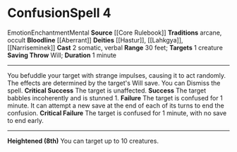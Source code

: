 ﻿---
actions: '[two-actions]'
area: null
bloodline: '[[DATABASE/sorcererbloodline/Aberrant|Aberrant]]'
component:
- Somatic
- Verbal
cost: null
deity:
- '[[DATABASE/deity/Hastur|Hastur]]'
- '[[DATABASE/deity/Lahkgya|Lahkgya]]'
- '[[DATABASE/deity/Narriseminek|Narriseminek]]'
domain: null
duration: 1 minute
element: null
heighten: 8th
heighten_level: 4, 8
id: '48'
lesson: null
level: '4'
mystery: null
name: Confusion
patron_theme: null
range: 30 feet
rarity: Common
requirement: null
saving_throw: Will
school: Enchantment
source: '[[DATABASE/source/Core Rulebook|Core Rulebook]]'
target: 1 creature
tradition:
- Arcane
- Occult
trait:
- '[[DATABASE/trait/Emotion|Emotion]]'
- '[[DATABASE/trait/Enchantment|Enchantment]]'
- '[[DATABASE/trait/Mental|Mental]]'
trigger: null
type: Spell

---
# Confusion<span class="item-type">Spell 4</span>

<span class="item-trait">Emotion</span><span class="item-trait">Enchantment</span><span class="item-trait">Mental</span>
**Source** [[Core Rulebook]] 
**Traditions** arcane, occult
**Bloodline** [[Aberrant]]
**Deities** [[Hastur]], [[Lahkgya]], [[Narriseminek]]
**Cast** <span class="action-icon">2</span> somatic, verbal
**Range** 30 feet; **Targets** 1 creature
**Saving Throw** Will; **Duration** 1 minute

---
You befuddle your target with strange impulses, causing it to act randomly. The effects are determined by the target's Will save. You can Dismiss the spell.
**Critical Success** The target is unaffected.
**Success** The target babbles incoherently and is stunned 1.
**Failure** The target is confused for 1 minute. It can attempt a new save at the end of each of its turns to end the confusion.
**Critical Failure** The target is confused for 1 minute, with no save to end early.

---
**Heightened (8th)** You can target up to 10 creatures.